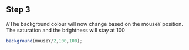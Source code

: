 ## Step 3

  //The background colour will now change based on the mouseY position. The saturation and the brightness will stay at 100
  
```js
background(mouseY/2,100,100);
```
